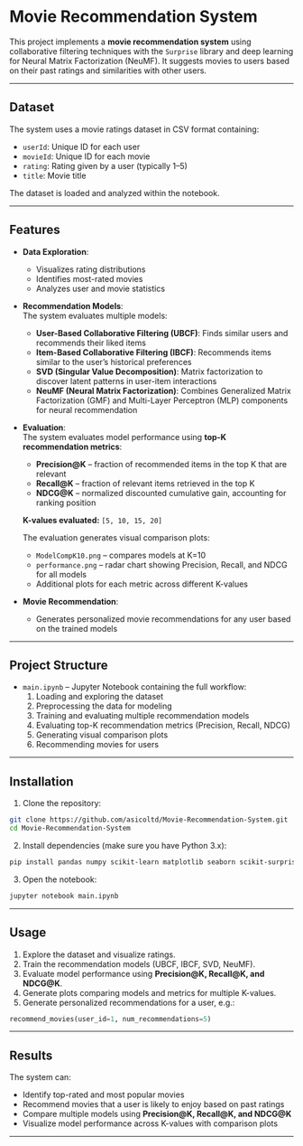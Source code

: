# Movie Recommendation System

This project implements a **movie recommendation system** using collaborative filtering techniques with the `Surprise` library and deep learning for Neural Matrix Factorization (NeuMF). It suggests movies to users based on their past ratings and similarities with other users.

---

## Dataset

The system uses a movie ratings dataset in CSV format containing:

- `userId`: Unique ID for each user  
- `movieId`: Unique ID for each movie  
- `rating`: Rating given by a user (typically 1–5)  
- `title`: Movie title  

The dataset is loaded and analyzed within the notebook.

---

## Features

- **Data Exploration**:  
  - Visualizes rating distributions  
  - Identifies most-rated movies  
  - Analyzes user and movie statistics  

- **Recommendation Models**:  
  The system evaluates multiple models:  

  - **User-Based Collaborative Filtering (UBCF)**: Finds similar users and recommends their liked items  
  - **Item-Based Collaborative Filtering (IBCF)**: Recommends items similar to the user’s historical preferences  
  - **SVD (Singular Value Decomposition)**: Matrix factorization to discover latent patterns in user-item interactions  
  - **NeuMF (Neural Matrix Factorization)**: Combines Generalized Matrix Factorization (GMF) and Multi-Layer Perceptron (MLP) components for neural recommendation  

- **Evaluation**:  
  The system evaluates model performance using **top-K recommendation metrics**:  
  - **Precision@K** – fraction of recommended items in the top K that are relevant  
  - **Recall@K** – fraction of relevant items retrieved in the top K  
  - **NDCG@K** – normalized discounted cumulative gain, accounting for ranking position  

  **K-values evaluated:** `[5, 10, 15, 20]`  

  The evaluation generates visual comparison plots:  
  - `ModelCompK10.png` – compares models at K=10  
  - `performance.png` – radar chart showing Precision, Recall, and NDCG for all models  
  - Additional plots for each metric across different K-values  

- **Movie Recommendation**:  
  - Generates personalized movie recommendations for any user based on the trained models  

---

## Project Structure

- `main.ipynb` – Jupyter Notebook containing the full workflow:  
  1. Loading and exploring the dataset  
  2. Preprocessing the data for modeling  
  3. Training and evaluating multiple recommendation models  
  4. Evaluating top-K recommendation metrics (Precision, Recall, NDCG)  
  5. Generating visual comparison plots  
  6. Recommending movies for users  

---

## Installation

1. Clone the repository:

```bash
git clone https://github.com/asicoltd/Movie-Recommendation-System.git
cd Movie-Recommendation-System
````

2. Install dependencies (make sure you have Python 3.x):

```bash
pip install pandas numpy scikit-learn matplotlib seaborn scikit-surprise tensorflow
```

3. Open the notebook:

```bash
jupyter notebook main.ipynb
```

---

## Usage

1. Explore the dataset and visualize ratings.
2. Train the recommendation models (UBCF, IBCF, SVD, NeuMF).
3. Evaluate model performance using **Precision@K, Recall@K, and NDCG@K**.
4. Generate plots comparing models and metrics for multiple K-values.
5. Generate personalized recommendations for a user, e.g.:

```python
recommend_movies(user_id=1, num_recommendations=5)
```

---

## Results

The system can:

* Identify top-rated and most popular movies
* Recommend movies that a user is likely to enjoy based on past ratings
* Compare multiple models using **Precision@K, Recall@K, and NDCG@K**
* Visualize model performance across K-values with comparison plots

---
